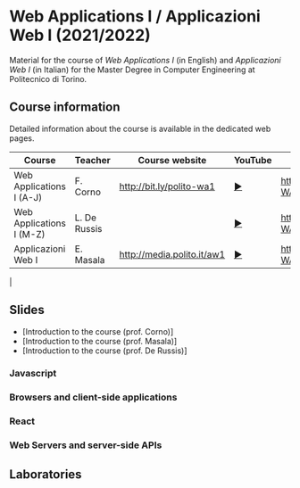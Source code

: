# Web Applications I / Applicazioni Web I (2021/2022)

Material for the course of _Web Applications I_ (in English) and _Applicazioni Web I_ (in Italian) for the Master Degree in Computer Engineering at Politecnico di Torino.

## Course information

Detailed information about the course is available in the dedicated web pages.

| Course | Teacher | Course website | YouTube | GitHub |
|----------|-------|---------|---------|--------|
| Web Applications I (A-J)| F. Corno | <http://bit.ly/polito-wa1> | [:arrow_forward:](https://youtube.com/playlist?list=PLqRTLlwsxDL8LogzYk6FrGEM20us5Wkzh) | <https://github.com/polito-WA1-AW1-2022> |
| Web Applications I (M-Z) |  L. De Russis |  | [:arrow_forward:]()  | <https://github.com/polito-WA1-AW1-2022> |
| Applicazioni Web I  | E. Masala | <http://media.polito.it/aw1> | [:arrow_forward:]() | <https://github.com/polito-WA1-AW1-2022> |
|


## Slides

* [Introduction to the course (prof. Corno)]
* [Introduction to the course (prof. Masala)]
* [Introduction to the course (prof. De Russis)]

### Javascript


### Browsers and client-side applications


### React



### Web Servers and server-side APIs



## Laboratories

